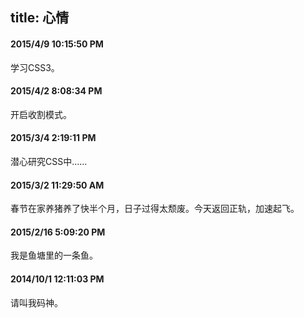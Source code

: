 title: 心情
---

#### 2015/4/9 10:15:50 PM 

学习CSS3。

#### 2015/4/2 8:08:34 PM 

开启收割模式。

#### 2015/3/4 2:19:11 PM 

潜心研究CSS中......

#### 2015/3/2 11:29:50 AM 

春节在家养猪养了快半个月，日子过得太颓废。今天返回正轨，加速起飞。

#### 2015/2/16 5:09:20 PM

我是鱼塘里的一条鱼。

#### 2014/10/1 12:11:03 PM

请叫我码神。

